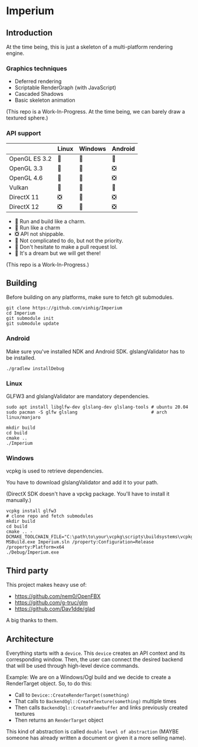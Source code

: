 # Imperium

## Introduction

At the time being, this is just a skeleton of a multi-platform rendering engine.

### Graphics techniques

* Deferred rendering
* Scriptable RenderGraph (with JavaScript)
* Cascaded Shadows
* Basic skeleton animation

(This repo is a Work-In-Progress. At the time being, we can barely draw a textured sphere.)

### API support

|               | Linux | Windows | Android |
|---------------|-------|---------|---------|
| OpenGL ES 3.2 |   🚅   |    🚅   |    🚜   |
| OpenGL 3.3    |   🚅   |    🚅   |    ❎   |
| OpenGL 4.6    |   🚂   |    🚂   |    ❎   |
| Vulkan        |   🚧   |    🚧   |    🚧   |
| DirectX 11    |   ❎   |    🚅   |    ❎   |
| DirectX 12    |   ❎   |    🤞   |    ❎   |

* 🚅 Run and build like a charm.
* 🚜 Run like a charm
* ❎ API not shippable.
* 🚂 Not complicated to do, but not the priority.
* 🚧 Don't hesitate to make a pull request lol.
* 🤞 It's a dream but we will get there!

(This repo is a Work-In-Progress.)

## Building

Before building on any platforms, make sure to fetch git submodules.

```shell script
git clone https://github.com/vinhig/Imperium
cd Imperium
git submodule init
git submodule update
```

### Android

Make sure you've installed NDK and Android SDK. glslangValidator has to be installed.

`./gradlew installDebug`

### Linux

GLFW3 and glslangValidator are mandatory dependencies.

```shell script
sudo apt install libglfw-dev glslang-dev glslang-tools # ubuntu 20.04
sudo pacman -S glfw glslang                            # arch linux/manjaro
```

```shell script
mkdir build
cd build
cmake ..
./Imperium
```

### Windows

vcpkg is used to retrieve dependencies.

You have to download glslangValidator and add it to your path.

(DirectX SDK doesn't have a vpckg package. You'll have to install it manually.)

```shell script
vcpkg install glfw3
# clone repo and fetch submodules
mkdir build
cd build
cmake .. -DCMAKE_TOOLCHAIN_FILE="C:\path\to\your\vcpkg\scripts\buildsystems\vcpkg.cmake"
MSBuild.exe Imperium.sln /property:Configuration=Release /property:Platform=x64
./Debug/Imperium.exe
```

## Third party

This project makes heavy use of:

* https://github.com/nem0/OpenFBX
* https://github.com/g-truc/glm
* https://github.com/Dav1dde/glad

A big thanks to them.

## Architecture

Everything starts with a `device`. This `device` creates an API context and its corresponding window. Then, the user
can connect the desired backend that will be used through high-level device commands.

Example: We are on a Windows/Ogl build and we decide to create a RenderTarget object. So, to do this:

* Call to `Device::CreateRenderTarget(something)`
* That calls to `BackendOgl::CreateTexture(something)` multiple times
* Then calls `BackendOgl::CreateFramebuffer` and links previously created textures
* Then returns an `RenderTarget` object

This kind of abstraction is called `double level of abstraction` (MAYBE someone has already written a document or given
it a more selling name).
 
